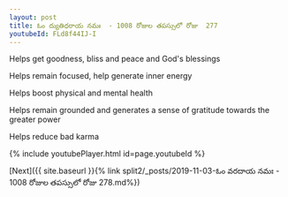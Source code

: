 ```yaml
---
layout: post
title: ఓం ద్యుతిధరాయ నమః  - 1008 రోజుల తపస్సులో రోజు  277
youtubeId: FLd8f44IJ-I
---
```

 
 
Helps get goodness, bliss and peace and God's blessings
 
Helps remain focused, help generate inner energy 
 
Helps boost physical and mental health 
 
Helps remain grounded and generates a sense of gratitude towards the greater power 
 
Helps reduce bad karma
 
 
 
 


{% include youtubePlayer.html id=page.youtubeId %}
 
[Next]({{ site.baseurl }}{% link  split2/_posts/2019-11-03-ఓం వరదాయ నమః  - 1008 రోజుల తపస్సులో రోజు  278.md%})
 
